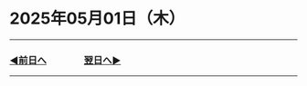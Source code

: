 # 2025年05月01日（木）

---

### [◀️前日へ](https://github.com/yuasys/chatty-journal/blob/main/2025/04/2025-04-30.md)&emsp;&emsp;&emsp;&emsp;[翌日へ▶️](https://github.com/yuasys/chatty-journal/blob/main/2025/05/2025-05-02.md)

---
